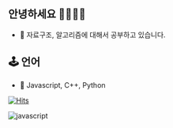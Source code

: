 ## 안녕하세요 👋👋👋👋

- 🎒 자료구조, 알고리즘에 대해서 공부하고 있습니다.



## 🕹️ 언어
- 🤔 Javascript, C++, Python

[![Hits](https://hits.seeyoufarm.com/api/count/incr/badge.svg?url=https%3A%2F%2Fgithub.com%2FDongubak&count_bg=%2379C83D&title_bg=%23555555&icon=&icon_color=%23E7E7E7&title=hits&edge_flat=false)](https://hits.seeyoufarm.com)

![javascript](https://img.shields.io/badge/javascript-#F7DF1E.svg?&style=for-the-badge&logo=javascript&logoColor=#F7DF1E)
